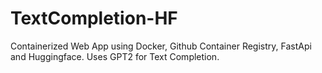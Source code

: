 # TextCompletion-HF

Containerized Web App using Docker, Github Container Registry, FastApi and Huggingface. Uses GPT2 for Text Completion.
